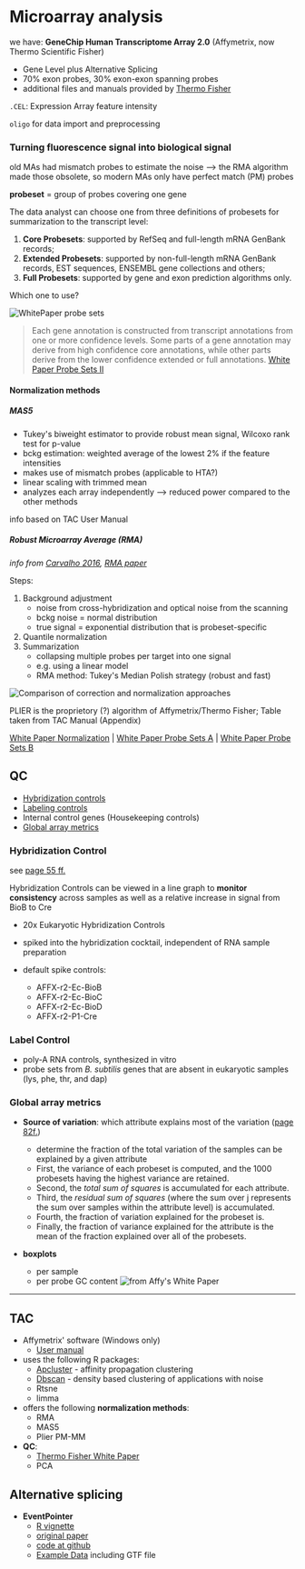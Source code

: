Microarray analysis
=====================

we have: **GeneChip Human Transcriptome Array 2.0** (Affymetrix, now Thermo Scientific Fisher)

* Gene Level plus Alternative Splicing
* 70% exon probes, 30% exon-exon spanning probes
* additional files and manuals provided by [Thermo Fisher](https://www.thermofisher.com/order/catalog/product/902162)


`.CEL`: Expression Array feature intensity

`oligo` for data import and preprocessing

### Turning fluorescence signal into biological signal

old MAs had mismatch probes to estimate the noise --> the RMA algorithm made those obsolete, so modern MAs only have perfect match (PM) probes

**probeset** = group of probes covering one gene

The data analyst can choose one from three definitions of probesets for summarization to the transcript level:

1. **Core Probesets**: supported by RefSeq and full-length mRNA GenBank records;
2. **Extended Probesets**: supported by non-full-length mRNA GenBank records, EST sequences, ENSEMBL gene collections and others;
3. **Full Probesets**: supported by gene and exon prediction algorithms only.

Which one to use?

![WhitePaper probe sets](https://raw.githubusercontent.com/friedue/Notes/master/images/MA_differentProbesets.png)

> Each gene annotation is constructed from transcript annotations from one or more confidence levels. Some parts of a gene annotation may
 derive from high confidence core annotations, while other parts derive from the lower confidence extended or full annotations. [White Paper Probe Sets II](http://tools.thermofisher.com/content/sfs/brochures/exon_probeset_trans_clust_whitepaper.pdf)

#### Normalization methods

##### MAS5

- Tukey's biweight estimator to provide robust mean signal, Wilcoxo rank test for p-value
- bckg estimation: weighted average of the lowest 2% if the feature intensities
- makes use of mismatch probes (applicable to HTA?)
- linear scaling with trimmed mean
- analyzes each array independently --> reduced power compared to the other methods

info based on TAC User Manual

##### Robust Microarray Average (RMA) 

_info from [Carvalho 2016](https://www.ncbi.nlm.nih.gov/pubmed/27008013), [RMA paper](https://www.ncbi.nlm.nih.gov/pubmed/12925520?access_num=12925520&link_type=MED)_

Steps:

1. Background adjustment
	- noise from cross-hybridization and optical noise from the scanning
	- bckg noise = normal distribution
	- true signal = exponential distribution that is probeset-specific 
2. Quantile normalization
3. Summarization
	- collapsing multiple probes per target into one signal
	- e.g. using a linear model
	- RMA method: Tukey's Median Polish strategy (robust and fast)


![Comparison of correction and normalization approaches](https://raw.githubusercontent.com/friedue/Notes/master/images/MA_normMethodComparison_TACmanual.png)

PLIER is the proprietory (?) algorithm of Affymetrix/Thermo Fisher; Table taken from TAC Manual (Appendix)

[White Paper Normalization](http://tools.thermofisher.com/content/sfs/brochures/sst_gccn_whitepaper.pdf) |
[White Paper Probe Sets A](http://tools.thermofisher.com/content/sfs/brochures/exon_gene_signal_estimate_whitepaper.pdf) |
[White Paper Probe Sets B](http://tools.thermofisher.com/content/sfs/brochures/exon_probeset_trans_clust_whitepaper.pdf)

## QC

* [Hybridization controls](#hcontrol)
* [Labeling controls](#labelcontrol)
* Internal control genes (Housekeeping controls)
* [Global array metrics](#globalmetrics)

### Hybridization Control <a name="hcontrol"></a>

see [page 55 ff.](https://assets.thermofisher.com/TFS-Assets/LSG/manuals/tac_user_manual.pdf)

Hybridization Controls can be viewed in a 
line graph to __monitor consistency__ across 
samples as well as a relative increase in 
signal from BioB to Cre 

* 20x Eukaryotic Hybridization Controls
* spiked into the hybridization cocktail, independent of RNA sample preparation
* default spike controls: 

	- AFFX-r2-Ec-BioB
	- AFFX-r2-Ec-BioC
	- AFFX-r2-Ec-BioD
	- AFFX-r2-P1-Cre

### Label Control <a name="labelcontrol"></a>

* poly-A RNA controls, synthesized in vitro
* probe sets from _B. subtilis_ genes that are absent in eukaryotic samples (lys, phe, thr, and dap)

### Global array metrics <a name="globalmetrics"></a>

* __Source of variation__: which attribute explains most of the variation ([page 82f.](https://assets.thermofisher.com/TFS-Assets/LSG/manuals/tac_user_manual.pdf))
	- determine the fraction of the total variation of the samples can be explained by a given attribute
	- First, the variance of each probeset is computed, and the 1000 probesets having the highest variance are  retained.
	- Second, the _total sum of squares_ is accumulated for each attribute.
	- Third, the _residual sum of squares_ (where the sum over j represents the  sum over samples within the  attribute level) is accumulated.
	- Fourth, the fraction of variation explained for the probeset is.
	- Finally, the fraction of variance explained for the attribute is the mean of the fraction explained over all of the probesets.

* __boxplots__
	- per sample
	- per probe GC content
	![from Affy's White Paper](https://raw.githubusercontent.com/friedue/Notes/master/images/MA_GCprobes.png)

	
-----------------------------------------------

## TAC 

* Affymetrix' software (Windows only)
	- [User manual](https://assets.thermofisher.com/TFS-Assets/LSG/manuals/tac_user_manual.pdf) 
* uses the following R packages:
	- [Apcluster](https://dx.doi.org/10.1093/bioinformatics/btr406) - affinity propagation clustering
	- [Dbscan](https://CRAN.R-project.org/package=dbscan) - density based clustering of applications with noise
	- Rtsne
	- limma
* offers the following __normalization methods__:
	- RMA
	- MAS5
	- Plier PM-MM
* __QC__:
	- [Thermo Fisher White Paper](http://tools.thermofisher.com/content/sfs/brochures/exon_gene_arrays_qa_whitepaper.pdf)
	- PCA  

## Alternative splicing

- **EventPointer**
	- [R vignette](https://bioconductor.org/packages/release/bioc/vignettes/EventPointer/inst/doc/EventPointer.html)
	- [original paper]()
	- [code at github](https://github.com/jpromeror/EventPointer)
	- [Example Data](https://www.dropbox.com/sh/wpwz1jx0l112icw/AAD4yrEY4HG1fExUmtoBmrOWa/HTA%202.0?dl=0) including GTF file

